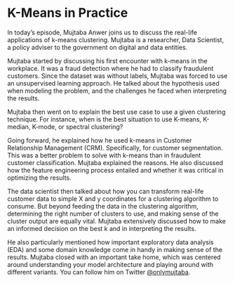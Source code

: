 # K-Means in Practice
In today’s episode, Mujtaba Anwer joins us to discuss the real-life applications of k-means clustering. Mujtaba is a researcher, Data Scientist, a policy adviser to the government on digital and data entities. 

Mujtaba started by discussing his first encounter with k-means in the workplace. It was a fraud detection where he had to classify fraudulent customers. Since the dataset was without labels, Mujtaba was forced to use an unsupervised learning approach. He talked about the hypothesis used when modeling the problem, and the challenges he faced when interpreting the results. 

Mujtaba then went on to explain the best use case to use a given clustering technique. For instance, when is the best situation to use K-means, K-median, K-mode, or spectral clustering?

Going forward, he explained how he used k-means in Customer Relationship Management (CRM). Specifically, for customer segmentation. This was a better problem to solve with k-means than in fraudulent customer classification. Mujtaba explained the reasons. He also discussed how the feature engineering process entailed and whether it was critical in optimizing the results.  

The data scientist then talked about how you can transform real-life customer data to simple X and y coordinates for a clustering algorithm to consume. But beyond feeding the data in the clustering algorithm, determining the right number of clusters to use, and making sense of the cluster output are equally vital. Mujtaba extensively discussed how to make an informed decision on the best k and in interpreting the results. 

He also particularly mentioned how important exploratory data analysis (EDA) and some domain knowledge come in handy in making sense of the results. Mujtaba closed with an important take home, which was centered around understanding your model architecture and playing around with different variants. You can follow him on Twitter [@onlymujtaba](https://twitter.com/onlymujtaba). 